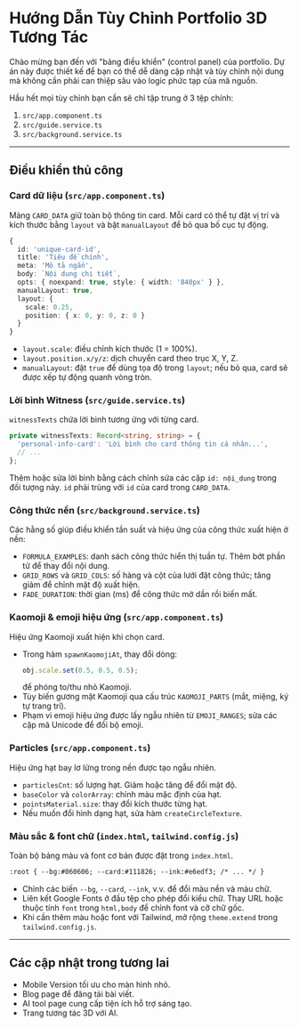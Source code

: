 # Hướng Dẫn Tùy Chỉnh Portfolio 3D Tương Tác

Chào mừng bạn đến với "bảng điều khiển" (control panel) của portfolio. Dự án này được thiết kế để bạn có thể dễ dàng cập nhật và tùy chỉnh nội dung mà không cần phải can thiệp sâu vào logic phức tạp của mã nguồn.

Hầu hết mọi tùy chỉnh bạn cần sẽ chỉ tập trung ở 3 tệp chính:
1. `src/app.component.ts`
2. `src/guide.service.ts`
3. `src/background.service.ts`

---

## Điều khiển thủ công

### Card dữ liệu (`src/app.component.ts`)
Mảng `CARD_DATA` giữ toàn bộ thông tin card. Mỗi card có thể tự đặt vị trí và kích thước bằng `layout` và bật `manualLayout` để bỏ qua bố cục tự động.

```typescript
{
  id: 'unique-card-id',
  title: 'Tiêu đề chính',
  meta: 'Mô tả ngắn',
  body: `Nội dung chi tiết`,
  opts: { noexpand: true, style: { width: '840px' } },
  manualLayout: true,
  layout: {
    scale: 0.25,
    position: { x: 0, y: 0, z: 0 }
  }
}
```
- `layout.scale`: điều chỉnh kích thước (1 = 100%).
- `layout.position.x/y/z`: dịch chuyển card theo trục X, Y, Z.
- `manualLayout`: đặt `true` để dùng tọa độ trong `layout`; nếu bỏ qua, card sẽ được xếp tự động quanh vòng tròn.

### Lời bình Witness (`src/guide.service.ts`)
`witnessTexts` chứa lời bình tương ứng với từng card.

```typescript
private witnessTexts: Record<string, string> = {
  'personal-info-card': 'Lời bình cho card thông tin cá nhân...',
  // ...
};
```
Thêm hoặc sửa lời bình bằng cách chỉnh sửa các cặp `id: nội_dung` trong đối tượng này. `id` phải trùng với `id` của card trong `CARD_DATA`.

### Công thức nền (`src/background.service.ts`)
Các hằng số giúp điều khiển tần suất và hiệu ứng của công thức xuất hiện ở nền:

- `FORMULA_EXAMPLES`: danh sách công thức hiển thị tuần tự. Thêm bớt phần tử để thay đổi nội dung.
- `GRID_ROWS` và `GRID_COLS`: số hàng và cột của lưới đặt công thức; tăng giảm để chỉnh mật độ xuất hiện.
- `FADE_DURATION`: thời gian (ms) để công thức mờ dần rồi biến mất.

### Kaomoji & emoji hiệu ứng (`src/app.component.ts`)
Hiệu ứng Kaomoji xuất hiện khi chọn card.

- Trong hàm `spawnKaomojiAt`, thay đổi dòng:
  ```typescript
  obj.scale.set(0.5, 0.5, 0.5);
  ```
  để phóng to/thu nhỏ Kaomoji.
- Tùy biến gương mặt Kaomoji qua cấu trúc `KAOMOJI_PARTS` (mắt, miệng, ký tự trang trí).
- Phạm vi emoji hiệu ứng được lấy ngẫu nhiên từ `EMOJI_RANGES`; sửa các cặp mã Unicode để đổi bộ emoji.

### Particles (`src/app.component.ts`)
Hiệu ứng hạt bay lơ lửng trong nền được tạo ngẫu nhiên.

- `particlesCnt`: số lượng hạt. Giảm hoặc tăng để đổi mật độ.
- `baseColor` và `colorArray`: chỉnh màu mặc định của hạt.
- `pointsMaterial.size`: thay đổi kích thước từng hạt.
- Nếu muốn đổi hình dạng hạt, sửa hàm `createCircleTexture`.

### Màu sắc & font chữ (`index.html`, `tailwind.config.js`)
Toàn bộ bảng màu và font cơ bản được đặt trong `index.html`.

```html
:root { --bg:#060606; --card:#111826; --ink:#e6edf3; /* ... */ }
```

- Chỉnh các biến `--bg`, `--card`, `--ink`, v.v. để đổi màu nền và màu chữ.
- Liên kết Google Fonts ở đầu tệp cho phép đổi kiểu chữ. Thay URL hoặc thuộc tính `font` trong `html,body` để chỉnh font và cỡ chữ gốc.
- Khi cần thêm màu hoặc font với Tailwind, mở rộng `theme.extend` trong `tailwind.config.js`.

---

## Các cập nhật trong tương lai

- Mobile Version tối ưu cho màn hình nhỏ.
- Blog page để đăng tải bài viết.
- AI tool page cung cấp tiện ích hỗ trợ sáng tạo.
- Trang tương tác 3D với AI.

